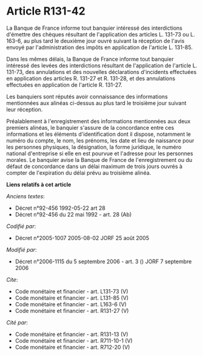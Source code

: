 # Article R131-42

La Banque de France informe tout banquier intéressé des interdictions d'émettre des chèques résultant de l'application des
articles L. 131-73 ou L. 163-6, au plus tard le deuxième jour ouvré suivant la réception de l'avis envoyé par
l'administration des impôts en application de l'article L. 131-85. 

Dans les mêmes délais, la Banque de France informe tout banquier intéressé des levées des interdictions résultant de
l'application de l'article L. 131-73, des annulations et des nouvelles déclarations d'incidents effectuées en application des
articles R. 131-27 et R. 131-28, et des annulations effectuées en application de l'article R. 131-27. 

Les banquiers sont réputés avoir connaissance des informations mentionnées aux alinéas ci-dessus au plus tard le troisième
jour suivant leur réception. 

Préalablement à l'enregistrement des informations mentionnées aux deux premiers alinéas, le banquier s'assure de la
concordance entre ces informations et les éléments d'identification dont il dispose, notamment le numéro du compte, le nom,
les prénoms, les date et lieu de naissance pour les personnes physiques, la désignation, la forme juridique, le numéro
national d'entreprise si elle en est pourvue et l'adresse pour les personnes morales. Le banquier avise la Banque de France
de l'enregistrement ou du défaut de concordance dans un délai maximum de trois jours ouvrés à compter de l'expiration du
délai prévu au troisième alinéa.

**Liens relatifs à cet article**

_Anciens textes_:

  - Décret n°92-456 1992-05-22 art 28
  - Décret n°92-456 du 22 mai 1992 - art. 28 (Ab)

_Codifié par_:

  - Décret n°2005-1007 2005-08-02 JORF 25 août 2005

_Modifié par_:

  - Décret n°2006-1115 du 5 septembre 2006 - art. 3 () JORF 7 septembre 2006

_Cite_:

  - Code monétaire et financier - art. L131-73 (V)
  - Code monétaire et financier - art. L131-85 (V)
  - Code monétaire et financier - art. L163-6 (V)
  - Code monétaire et financier - art. R131-27 (V)

_Cité par_:

  - Code monétaire et financier - art. R131-13 (V)
  - Code monétaire et financier - art. R711-10-1 (V)
  - Code monétaire et financier - art. R712-20 (V)
